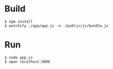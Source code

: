 # Build

    $ npm install
    $ watchify ./app/app.js -o ./public/js/bundle.js

# Run

    $ node app.js
    $ open localhost:3000
